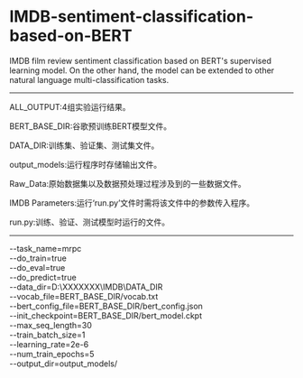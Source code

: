 # IMDB-sentiment-classification-based-on-BERT
IMDB film review sentiment classification based on BERT's supervised learning model. On the other hand, the model can be extended to other natural language multi-classification tasks.

---------------------------------------
ALL_OUTPUT:4组实验运行结果。

BERT_BASE_DIR:谷歌预训练BERT模型文件。

DATA_DIR:训练集、验证集、测试集文件。

output_models:运行程序时存储输出文件。

Raw_Data:原始数据集以及数据预处理过程涉及到的一些数据文件。

IMDB Parameters:运行‘run.py’文件时需将该文件中的参数传入程序。

run.py:训练、验证、测试模型时运行的文件。

-------------------------------------------
  --task_name=mrpc \
  --do_train=true \
  --do_eval=true \
  --do_predict=true \
  --data_dir=D:\XXXXXXX\IMDB\DATA_DIR \
  --vocab_file=BERT_BASE_DIR/vocab.txt \
  --bert_config_file=BERT_BASE_DIR/bert_config.json \
  --init_checkpoint=BERT_BASE_DIR/bert_model.ckpt \
  --max_seq_length=30 \
  --train_batch_size=1 \
  --learning_rate=2e-6 \
  --num_train_epochs=5 \
  --output_dir=output_models/
